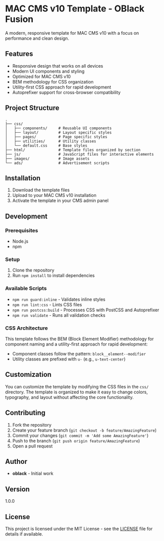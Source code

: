 # MAC CMS v10 Template - OBlack Fusion

A modern, responsive template for MAC CMS v10 with a focus on performance and clean design.

## Features

- Responsive design that works on all devices
- Modern UI components and styling
- Optimized for MAC CMS v10
- BEM methodology for CSS organization
- Utility-first CSS approach for rapid development
- Autoprefixer support for cross-browser compatibility

## Project Structure

```
.
├── css/
│   ├── components/     # Reusable UI components
│   ├── layout/         # Layout specific styles
│   ├── pages/          # Page specific styles
│   ├── utilities/      # Utility classes
│   └── default.css     # Base styles
├── html/               # Template files organized by section
├── js/                 # JavaScript files for interactive elements
├── images/             # Image assets
└── ads/                # Advertisement scripts
```

## Installation

1. Download the template files
2. Upload to your MAC CMS v10 installation
3. Activate the template in your CMS admin panel

## Development

### Prerequisites

- Node.js
- npm

### Setup

1. Clone the repository
2. Run `npm install` to install dependencies

### Available Scripts

- `npm run guard:inline` - Validates inline styles
- `npm run lint:css` - Lints CSS files
- `npm run postcss:build` - Processes CSS with PostCSS and Autoprefixer
- `npm run validate` - Runs all validation checks

### CSS Architecture

This template follows the BEM (Block Element Modifier) methodology for component naming and a utility-first approach for rapid development:

- Component classes follow the pattern: `block__element--modifier`
- Utility classes are prefixed with `u-` (e.g., `u-text-center`)

## Customization

You can customize the template by modifying the CSS files in the `css/` directory. The template is organized to make it easy to change colors, typography, and layout without affecting the core functionality.

## Contributing

1. Fork the repository
2. Create your feature branch (`git checkout -b feature/AmazingFeature`)
3. Commit your changes (`git commit -m 'Add some AmazingFeature'`)
4. Push to the branch (`git push origin feature/AmazingFeature`)
5. Open a pull request

## Author

- **oblack** - Initial work

## Version

1.0.0

## License

This project is licensed under the MIT License - see the [LICENSE](LICENSE) file for details if available.
